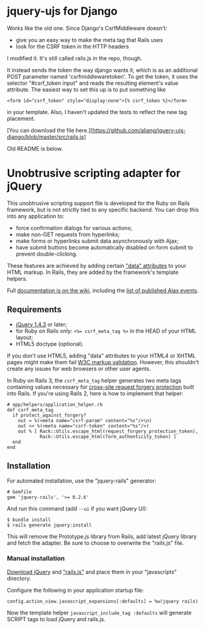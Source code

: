 jquery-ujs for Django
========================================
Works like the old one. Since Django's CsrfMiddleware doesn't:

- give you an easy way to make the meta tag that Rails uses
- look for the CSRF token in the HTTP headers

I modified it. It's still called rails.js in the repo, though.

It instead sends the token the way django wants it, which is as an additional POST parameter named 'csrfmiddlewaretoken'. To get the token, it uses the selector "#csrf_token input" and reads the resulting element's value attribute. The easiest way to set this up is to put something like

    <form id="csrf_token" style="display:none">{% csrf_token %}</form>

in your template. Also, I haven't updated the tests to reflect the new tag placement.

[You can download the file here.][https://github.com/aliang/jquery-ujs-django/blob/master/src/rails.js]

Old README is below.

Unobtrusive scripting adapter for jQuery
========================================

This unobtrusive scripting support file is developed for the Ruby on Rails framework, but is not strictly tied to any specific backend. You can drop this into any application to:

- force confirmation dialogs for various actions;
- make non-GET requests from hyperlinks;
- make forms or hyperlinks submit data asynchronously with Ajax;
- have submit buttons become automatically disabled on form submit to prevent double-clicking.

These features are achieved by adding certain ["data" attributes][data] to your HTML markup. In Rails, they are added by the framework's template helpers.

Full [documentation is on the wiki][wiki], including the [list of published Ajax events][events].

Requirements
------------

- [jQuery 1.4.3][jquery] or later;
- for Ruby on Rails only: `<%= csrf_meta_tag %>` in the HEAD of your HTML layout;
- HTML5 doctype (optional).

If you don't use HTML5, adding "data" attributes to your HTML4 or XHTML pages might make them fail [W3C markup validation][validator]. However, this shouldn't create any issues for web browsers or other user agents.

In Ruby on Rails 3, the `csrf_meta_tag` helper generates two meta tags containing values necessary for [cross-site request forgery protection][csrf] built into Rails. If you're using Rails 2, here is how to implement that helper:

    # app/helpers/application_helper.rb
    def csrf_meta_tag
      if protect_against_forgery?
        out = %(<meta name="csrf-param" content="%s"/>\n)
        out << %(<meta name="csrf-token" content="%s"/>)
        out % [ Rack::Utils.escape_html(request_forgery_protection_token),
                Rack::Utils.escape_html(form_authenticity_token) ]
      end
    end

Installation
------------

For automated installation, use the "jquery-rails" generator:

    # Gemfile
    gem 'jquery-rails', '>= 0.2.6'

And run this command (add `--ui` if you want jQuery UI):

    $ bundle install
    $ rails generate jquery:install

This will remove the Prototype.js library from Rails, add latest jQuery library and fetch the adapter. Be sure to choose to overwrite the "rails.js" file.

### Manual installation

[Download jQuery][jquery] and ["rails.js"][adapter] and place them in your "javascripts" directory.

Configure the following in your application startup file:

    config.action_view.javascript_expansions[:defaults] = %w(jquery rails)

Now the template helper `javascript_include_tag :defaults` will generate SCRIPT tags to load jQuery and rails.js.


[data]: http://dev.w3.org/html5/spec/elements.html#embedding-custom-non-visible-data-with-the-data-attributes "Embedding custom non-visible data with the data-* attributes"
[wiki]: https://github.com/rails/jquery-ujs/wiki
[events]: https://github.com/rails/jquery-ujs/wiki/ajax
[jquery]: http://docs.jquery.com/Downloading_jQuery
[validator]: http://validator.w3.org/
[csrf]: http://api.rubyonrails.org/classes/ActionController/RequestForgeryProtection.html
[adapter]: https://github.com/rails/jquery-ujs/raw/master/src/rails.js
